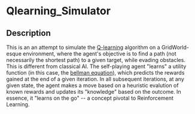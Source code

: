 # Qlearning_Simulator

## Description
This is an an attempt to simulate the [Q-learning](https://en.wikipedia.org/wiki/Q-learning) algorithm on a GridWorld-esque environment, where the agent's objective is to find a path (not necessarily the shortest path) to a given target, while evading obstacles. This is different from classical AI. The self-playing agent "learns" a utility function (in this case, the [bellman equation](https://en.wikipedia.org/wiki/Bellman_equation)), which predicts the rewards gained at the end of a given iteration. In all subsequent iterations, at any given state, the agent makes a move based on a heuristic evalution of known rewards and updates its "knowledge" based on the outcome. In essence, it "learns on the go" -- a concept pivotal to Reinforcement Learning.   
